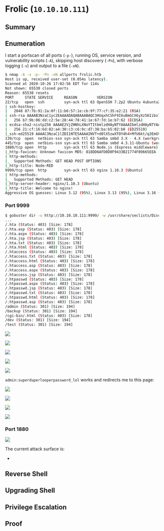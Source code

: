 # Frolic (`10.10.10.111`)

## Summary

## Enumeration

I start a portscan of all ports (`-p-`), running OS, service version, and vulnerability scripts (`-A`), skipping host discovery (`-Pn`), with verbose logging (`-v`) and output to a file (`-oN`).

```bash
$ nmap -A -v -p- -Pn -oN allports frolic.htb
Host is up, received user-set (0.054s latency).
Scanned at 2020-10-26 17:02:56 EDT for 114s
Not shown: 65530 closed ports
Reason: 65530 resets
PORT     STATE SERVICE     REASON         VERSION
22/tcp   open  ssh         syn-ack ttl 63 OpenSSH 7.2p2 Ubuntu 4ubuntu2.4 (Ubuntu Linux; protocol 2.0)
| ssh-hostkey: 
|   2048 87:7b:91:2a:0f:11:b6:57:1e:cb:9f:77:cf:35:e2:21 (RSA)
| ssh-rsa AAAAB3NzaC1yc2EAAAADAQABAAABAQC3HUqxhCShF9I6uBmGCX6yXz56Iibv7WW2fBKsKA9yVqmoupPdDKac1U3/PIioRNHkPC03r5ZXsqfALwjIWEits7toO4K+9VSFU6d0qhmpUZW3WwiyxdcPxmTQLpU8InXZpMOwjpGJTTwqxsMIxNdPk0FP/MtqEzQI45MOr7IQOGcEAsmcJ1Cy3aRDAnp77NBWYA316l7Xb8WA/aWoHEyS/6Qf3XzeARf0yZ6YwYg4TTsaeQtfRr4HWZBDs7fLrrWUzN0ivb9izy9YgqrOJ5ZKQI4A1yn0CxZNsiweIT8gopM1KrfinPGiKbGbSNVvTX2dHYyISh6Y2bp1D5vum6SH
|   256 b7:9b:06:dd:c2:5e:28:44:78:41:1e:67:7d:1e:b7:62 (ECDSA)
| ecdsa-sha2-nistp256 AAAAE2VjZHNhLXNoYTItbmlzdHAyNTYAAAAIbmlzdHAyNTYAAABBBDSjEcHeA/VoBi4PaoyxwM1Rx1vpoQofoJPYTxBuQLXRujf3gqn491cWpd2CDh2mF/3w2kEGsrWRwqD4LZmz+Sk=
|   256 21:cf:16:6d:82:a4:30:c3:c6:9c:d7:38:ba:b5:02:b0 (ED25519)
|_ssh-ed25519 AAAAC3NzaC1lZDI1NTE5AAAAINVT+d0lX5zwXTOY4h4+MfU6kt/q3EmGVWIXnMsomQq5
139/tcp  open  netbios-ssn syn-ack ttl 63 Samba smbd 3.X - 4.X (workgroup: WORKGROUP)
445/tcp  open  netbios-ssn syn-ack ttl 63 Samba smbd 4.3.11-Ubuntu (workgroup: WORKGROUP)
1880/tcp open  http        syn-ack ttl 63 Node.js (Express middleware)
|_http-favicon: Unknown favicon MD5: 818DD6AFD0D0F9433B21774F89665EEA
| http-methods: 
|_  Supported Methods: GET HEAD POST OPTIONS
|_http-title: Node-RED
9999/tcp open  http        syn-ack ttl 63 nginx 1.10.3 (Ubuntu)
| http-methods: 
|_  Supported Methods: GET HEAD
|_http-server-header: nginx/1.10.3 (Ubuntu)
|_http-title: Welcome to nginx!
Aggressive OS guesses: Linux 3.12 (95%), Linux 3.13 (95%), Linux 3.16 (95%), Linux 3.2 - 4.9 (95%), Linux 3.8 - 3.11 (95%), Linux 4.8 (95%), Linux 4.4 (95%), Linux 4.9 (95%), Linux 3.18 (95%), Linux 4.2 (95%)
```

### Port 9999

```bash
$ gobuster dir -u http://10.10.10.111:9999/ -w /usr/share/seclists/Discovery/Web-Content/common.txt -z -k -l -x "txt,html,php,asp,aspx,jsp"
...
/.hta (Status: 403) [Size: 178]
/.hta.asp (Status: 403) [Size: 178]
/.hta.aspx (Status: 403) [Size: 178]
/.hta.jsp (Status: 403) [Size: 178]
/.hta.txt (Status: 403) [Size: 178]
/.hta.html (Status: 403) [Size: 178]
/.htaccess (Status: 403) [Size: 178]
/.htaccess.txt (Status: 403) [Size: 178]
/.htaccess.html (Status: 403) [Size: 178]
/.htaccess.asp (Status: 403) [Size: 178]
/.htaccess.aspx (Status: 403) [Size: 178]
/.htaccess.jsp (Status: 403) [Size: 178]
/.htpasswd (Status: 403) [Size: 178]
/.htpasswd.aspx (Status: 403) [Size: 178]
/.htpasswd.jsp (Status: 403) [Size: 178]
/.htpasswd.txt (Status: 403) [Size: 178]
/.htpasswd.html (Status: 403) [Size: 178]
/.htpasswd.asp (Status: 403) [Size: 178]
/admin (Status: 301) [Size: 194]
/backup (Status: 301) [Size: 194]
/cgi-bin/.html (Status: 403) [Size: 178]
/dev (Status: 301) [Size: 194]
/test (Status: 301) [Size: 194]
```

![](img/2020-10-26-17-06-52.png)

![](img/2020-10-26-17-07-10.png)

![](img/2020-10-26-17-07-23.png)

![](img/2020-10-26-17-08-19.png)

![](img/2020-10-26-17-09-16.png)

`admin:superduperlooperpassword_lol` works and redirects me to this page:

![](img/2020-10-26-17-09-53.png)

![](img/2020-10-26-17-43-01.png)

![](img/2020-10-26-17-46-16.png)

![](img/2020-10-26-17-46-35.png)



### Port 1880

![](img/2020-10-26-17-18-00.png)



The current attack surface is:

-

## Reverse Shell

## Upgrading Shell

## Privilege Escalation

## Proof
